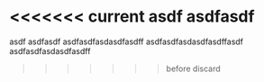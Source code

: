 <<<<<<< current
asdf
asdfasdf
=======
asdf
asdfasdf
asdfasdfasdasdfasdff
asdfasdfasdasdfasdffasdf
asdfasdfasdasdfasdff

>>>>>>> before discard
